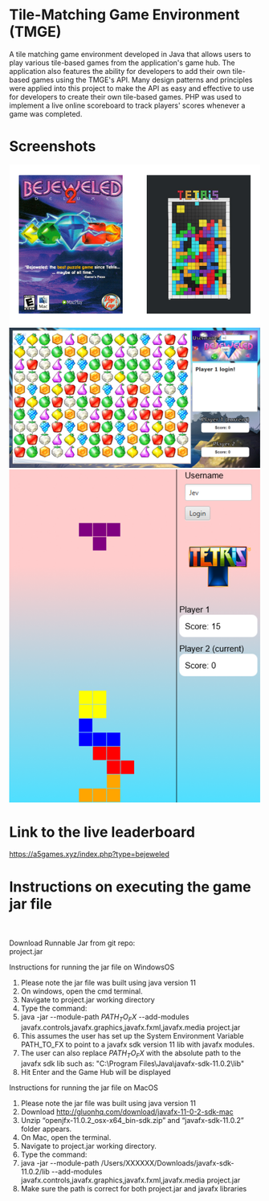 # Tile-Matching Game Environment (TMGE)
A tile matching game environment developed in Java that allows users to play various tile-based games from the application's game hub.  The application also features the ability for developers to add their own tile-based games using the TMGE's API.  Many design patterns and principles were applied into this project to make the API as easy and effective to use for developers to create their own tile-based games.  PHP was used to implement a live online scoreboard to track players' scores whenever a game was completed.

# Screenshots

<img src="/TMGEmain.png" width="500px">
<img src="/bejeweled.png" width="500px">
<img src="/tetris.png" width="500px">

# Link to the live leaderboard
https://a5games.xyz/index.php?type=bejeweled

# Instructions on executing the game jar file <br /><br />
Download Runnable Jar from git repo: <br />
project.jar <br />

Instructions for running the jar file on WindowsOS 

1. Please note the jar file was built using java version 11 <br />
2. On windows, open the cmd terminal. <br />
3. Navigate to project.jar working directory <br />
4. Type the command: <br />
5. java -jar --module-path $PATH_TO_FX$ --add-modules javafx.controls,javafx.graphics,javafx.fxml,javafx.media project.jar <br />
6. This assumes the user has set up the System Environment Variable PATH_TO_FX to point to a javafx sdk version 11 lib with javafx modules. <br />
7. The user can also replace $PATH_TO_FX$ with the absolute path to the javafx sdk lib such as: "C:\Program Files\Java\javafx-sdk-11.0.2\lib" <br />
8. Hit Enter and the Game Hub will be displayed <br />

Instructions for running the jar file on MacOS <br />

1. Please note the jar file was built using java version 11 <br />
2. Download http://gluonhq.com/download/javafx-11-0-2-sdk-mac <br />
3. Unzip “openjfx-11.0.2_osx-x64_bin-sdk.zip” and “javafx-sdk-11.0.2” folder appears. <br />
4. On Mac, open the terminal. <br />
5. Navigate to project.jar working directory. <br />
6. Type the command: <br />
7. java -jar --module-path /Users/XXXXXX/Downloads/javafx-sdk-11.0.2/lib --add-modules javafx.controls,javafx.graphics,javafx.fxml,javafx.media project.jar <br />
8. Make sure the path is correct for both project.jar and javafx libraries <br />
